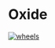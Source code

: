 # Oxide

[![wheels](https://github.com/yngtdd/oxide/actions/workflows/create-python-release.yaml/badge.svg)](https://github.com/yngtdd/oxide/actions/workflows/create-python-release.yaml)
